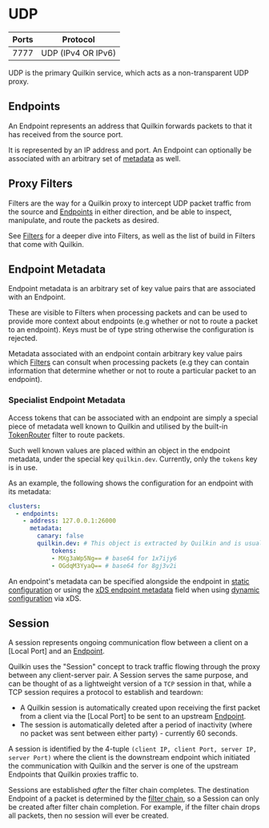 # UDP

| Ports | Protocol           |
|-------|--------------------|
| 7777  | UDP (IPv4 OR IPv6) |

UDP is the primary Quilkin service, which acts as a non-transparent UDP
proxy.

## Endpoints

An Endpoint represents an address that Quilkin forwards packets to that it has received from the
source port.

It is represented by an IP address and port. An Endpoint can optionally be associated with an arbitrary set of
[metadata](#endpoint-metadata) as well.

## Proxy Filters

Filters are the way for a Quilkin proxy to intercept UDP packet traffic from the
source and [Endpoints][Endpoint] in either direction, and be able to inspect,
manipulate, and route the packets as desired.

See [Filters]  for a deeper dive into Filters, as well as the list of build in Filters that come with
Quilkin.

## Endpoint Metadata

Endpoint metadata is an arbitrary set of key value pairs that are associated with an Endpoint.

These are visible to Filters when processing packets and can be used to provide more context about endpoints (e.g
whether or not to route a packet to an endpoint). Keys must be of type string otherwise the configuration is rejected.

Metadata associated with an endpoint contain arbitrary key value pairs which [Filters] can consult when processing packets (e.g they can contain information that determine whether or not to route a particular packet to an endpoint).

### Specialist Endpoint Metadata

Access tokens that can be associated with an endpoint are simply a special piece of metadata well known to Quilkin
and utilised by the built-in [TokenRouter] filter to route packets.

Such well known values are placed within an object in the endpoint metadata, under the special key `quilkin.dev`.
Currently, only the `tokens` key is in use.

As an example, the following shows the configuration for an endpoint with its metadata:
```yaml
clusters:
  - endpoints:
    - address: 127.0.0.1:26000
      metadata:
        canary: false
        quilkin.dev: # This object is extracted by Quilkin and is usually reserved for built-in features
            tokens:
            - MXg3aWp5Ng== # base64 for 1x7ijy6
            - OGdqM3YyaQ== # base64 for 8gj3v2i
```

An endpoint's metadata can be specified alongside the endpoint in [static configuration][file-configuration] or using the [xDS endpoint metadata][xds-endpoint-metadata] field when using [dynamic configuration][dynamic-configuration-doc] via xDS.

## Session

A session represents ongoing communication flow between a client on a [Local Port] and an [Endpoint].

Quilkin uses the "Session" concept to track traffic flowing through the proxy between any client-server pair. A
Session serves the same purpose, and can be thought of as a lightweight version of a `TCP` session in that, while a
TCP session requires a protocol to establish and teardown:

- A Quilkin session is automatically created upon receiving the first packet from a client via the [Local Port] to be
  sent to an upstream [Endpoint].
- The session is automatically deleted after a period of inactivity (where no packet was sent between either
  party) - currently 60 seconds.

A session is identified by the 4-tuple `(client IP, client Port, server IP, server Port)` where the client is the
downstream endpoint which initiated the communication with Quilkin and the server is one of the upstream Endpoints
that Quilkin proxies traffic to.

Sessions are established *after* the filter chain completes. The destination Endpoint of a packet is determined by
the [filter chain][Filters], so a Session can only be created after filter chain completion. For example, if the
filter chain drops all packets, then no session will ever be created.

[Endpoint]: #endpoints
[file-configuration]: ./proxy/configuration.md
[xds-endpoint-metadata]: https://www.envoyproxy.io/docs/envoy/latest/api-v3/config/endpoint/v3/endpoint_components.proto#envoy-v3-api-field-config-endpoint-v3-lbendpoint-metadata
[dynamic-configuration-doc]: ./xds.md
[TokenRouter]: ./proxy/filters/token_router.md
[Filters]: ./proxy/filters.md
